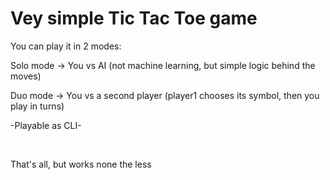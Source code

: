 <h1>Vey simple Tic Tac Toe game</h1>

<p>You can play it in 2 modes:</p>
<p>Solo mode -> You vs AI (not machine learning, but simple logic behind the moves)</p>
<p>Duo mode -> You vs a second player (player1 chooses its symbol, then you play in turns)</p>
<p>-Playable as CLI-</p>
<p>&nbsp;</p>
<p>That's all, but works none the less</p>
